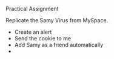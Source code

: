 Practical Assignment

Replicate the Samy Virus from MySpace.

- Create an alert
- Send the cookie to me
- Add Samy as a friend automatically
-  
